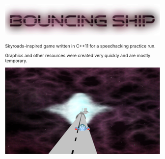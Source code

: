 ![Bouncing Ship](https://raw.githubusercontent.com/flipcoder/bouncingship/master/bin/mods/bouncingship/data/title.png)
======

Skyroads-inspired game written in C++11 for a speedhacking practice run.

Graphics and other resources were created very quickly and are mostly temporary.

![screenshot](https://raw.githubusercontent.com/flipcoder/bouncingship/1ba530e87fec8fff6d96b0cc4a92475badd6cbce/screenshots/screen1.png)

